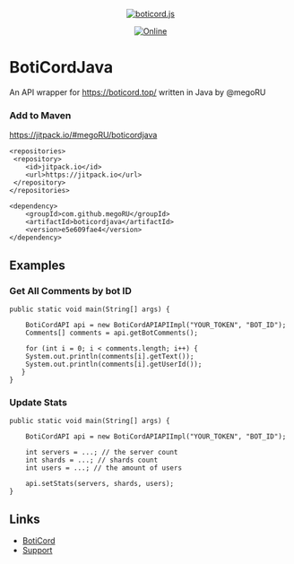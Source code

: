 <center>

<p>
    <a href="https://boticord.top"><img src="https://megoru.ru/boticordapi.png"  alt="boticord.js"/></a>
<p>
<p>
    <a href="https://discord.gg/hkHjW8a"><img src="https://img.shields.io/discord/722424773233213460?color=7289da&label=Discord&logo=discord&logoColor=white" alt="Online"></a>

</p>

</center>

# BotiCordJava
An API wrapper for https://boticord.top/ written in Java by @megoRU


### Add to Maven

https://jitpack.io/#megoRU/boticordjava

```
<repositories>
 <repository>
	<id>jitpack.io</id>
	<url>https://jitpack.io</url>
 </repository>
</repositories>

<dependency>
	<groupId>com.github.megoRU</groupId>
	<artifactId>boticordjava</artifactId>
	<version>e5e609fae4</version>
</dependency>

```

## Examples

### Get All Comments by bot ID

```
public static void main(String[] args) {

    BotiCordAPI api = new BotiCordAPIAPIImpl("YOUR_TOKEN", "BOT_ID");
    Comments[] comments = api.getBotComments();

    for (int i = 0; i < comments.length; i++) {
    System.out.println(comments[i].getText());
    System.out.println(comments[i].getUserId());
   }
}
```

### Update Stats

```
public static void main(String[] args) {

    BotiCordAPI api = new BotiCordAPIAPIImpl("YOUR_TOKEN", "BOT_ID");

    int servers = ...; // the server count
    int shards = ...; // shards count
    int users = ...; // the amount of users

    api.setStats(servers, shards, users);
}    
```

## Links

* [BotiCord](https://boticord.top/)
* [Support](https://boticord.top/discord)
